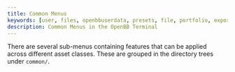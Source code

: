 ```yaml
---
title: Common Menus
keywords: [user, files, openbbuserdata, presets, file, portfolio, exports, imports, settings, styles, xlsx, csv, json, themes, openbb, bb, terminal, google, amazon, apple, microsoft, github, opensource, python, markets]
description: Common Menus in the OpenBB Terminal
---
```


There are several sub-menus containing features that can be applied across different asset classes. These are grouped in the directory trees under `common/`.
